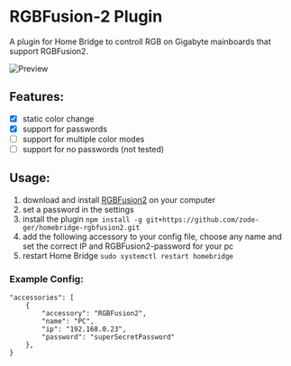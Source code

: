 # RGBFusion-2 Plugin

A plugin for Home Bridge to controll RGB on Gigabyte mainboards that support RGBFusion2.

![Preview](https://github.com/zode-ger/homebridge-rgbfusion2/blob/main/rgbfusion.gif)

## Features:
- [x] static color change
- [x] support for passwords
- [ ] support for multiple color modes
- [ ] support for no passwords (not tested)

## Usage:
1. download and install [RGBFusion2](https://www.gigabyte.com/MicroSite/512/download.html "Download") on your computer 
2. set a password in the settings
3. install the plugin ```npm install -g git+https://github.com/zode-ger/homebridge-rgbfusion2.git```
4. add the following accessory to your config file, choose any name and set the correct IP and RGBFusion2-password for your pc
5. restart Home Bridge ```sudo systemctl restart homebridge```

### Example Config:
```
"accessories": [
	{
		"accessory": "RGBFusion2",
		"name": "PC",
		"ip": "192.168.0.23",
		"password": "superSecretPassword"
  	},
}
```
